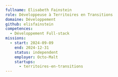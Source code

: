 ```yaml
---
fullname: Elisabeth Fainstein
role: Développeuse à Territoires en Transitions
domaine: Développement
github: elisfainstein
competences:
  - Développement Full-stack
missions:
  - start: 2024-09-09
    end: 2024-12-31
    status: independent
    employer: Octo-Malt
    startups:
      - territoires-en-transitions
---
```

